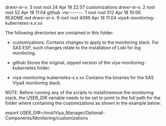 drwxr-xr-x. 3 root root   24 Apr 18 22:57 customizations
drwxr-xr-x. 2 root root   52 Apr 18 11:04 github
-rw-------. 1 root root  312 Apr 18 10:00 README.md
drwxr-xr-x. 9 root root 4096 Apr 18 11:04 viya4-monitoring-kubernetes-x.x.xx

The following directories are contained in this folder:

- customizations:
  Contains changes to apply to the monitoring stack. For SAS ESP, such
  changes relate to the installation of Loki for log monitoring.

- github
  Stores the original, zipped version of the viya-monitoring-kubernetes
  folder.

- viya-monitoring-kubernetes-x.x.xx
  Contains the binaries for the SAS Viya4 monitoring stack.

NOTE:
Before running any of the scripts to install/remove the monitoring stack,
the USER_DIR variable needs to be set to point to the full path for the
folder where containing the customizations as shown in the example below:

export USER_DIR=/root/Viya_Manager/Optional-Components/Monitoring/customizations
